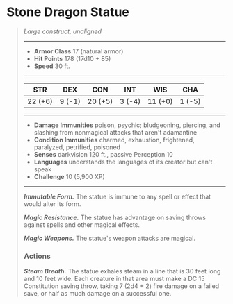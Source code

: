 # Stone Dragon Statue
>*Large construct, unaligned*
>___
>- **Armor Class** 17 (natural armor)
>- **Hit Points** 178 (17d10 + 85)
>- **Speed** 30 ft.
>___
>|STR|DEX|CON|INT|WIS|CHA|
>|:---:|:---:|:---:|:---:|:---:|:---:|
>|22 (+6)|9 (-1)|20 (+5)|3 (-4)|11 (+0)|1 (-5)|
>___
>- **Damage Immunities** poison, psychic; bludgeoning, piercing, and slashing from nonmagical attacks that aren't adamantine
>- **Condition Immunities** charmed, exhaustion, frightened, paralyzed, petrified, poisoned
>- **Senses** darkvision 120 ft., passive Perception 10
>- **Languages** understands the languages of its creator but can't speak
>- **Challenge** 10 (5,900 XP)
>___
>***Immutable Form.*** The statue is immune to any spell or effect that would alter its form.  
>
>***Magic Resistance.*** The statue has advantage on saving throws against spells and other magical effects.  
>
>***Magic Weapons.*** The statue's weapon attacks are magical.  
>
>### Actions
>***Steam Breath.*** The statue exhales steam in a line that is 30 feet long and 10 feet wide. Each creature in that area must make a DC 15 Constitution saving throw, taking 7 (2d4 + 2) fire damage on a failed save, or half as much damage on a successful one.